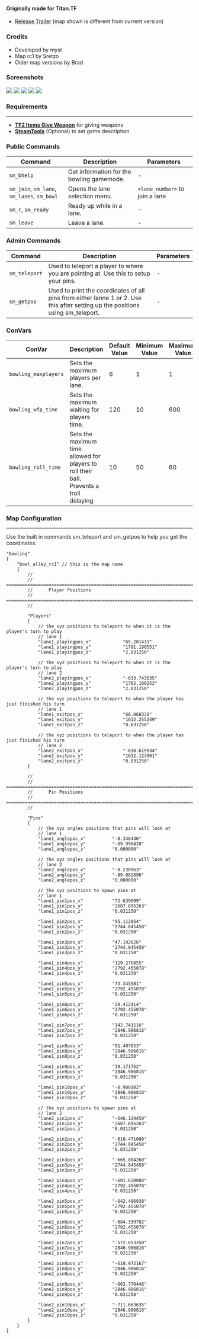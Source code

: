 #### Originally made for Titan.TF
- [Release Trailer](https://www.youtube.com/watch?v=kXK2yqUzSo4) (map shown is different from current version)

### Credits
- Developed by myst
- Map rc1 by Sretzo
- Older map versions by Brad

### Screenshots
<img src="screenshots/1.jpg">
<img src="screenshots/2.jpg">
<img src="screenshots/3.jpg">
<img src="screenshots/4.jpg">
<img src="screenshots/5.jpg">

### Requirements
---
- **[TF2 Items Give Weapon](https://forums.alliedmods.net/showthread.php?p=1337899?p=1337899)** for giving weapons
- **[SteamTools](https://builds.limetech.io/?p=steamtools)** (Optional) to set game description


### Public Commands
| Command                                     | Description                               | Parameters                             |
|---------------------------------------------|-------------------------------------------|----------------------------------------|
| `sm_bhelp`                                  | Get information for the bowling gamemode. | -                                      |
| `sm_join`, `sm_lane`, `sm_lanes`, `sm_bowl` | Opens the lane selection menu.            | `<lane_number>` to join a lane |
| `sm_r`, `sm_ready`                          | Ready up while in a lane.                 | -                                      |
| `sm_leave`                                  | Leave a lane.                             | -                                      |

### Admin Commands
| Command       | Description                                                                                                                    | Parameters |
|---------------|--------------------------------------------------------------------------------------------------------------------------------|------------|
| `sm_teleport` | Used to teleport a player to where you are pointing at. Use this to setup your pins.                                           | -          |
| `sm_getpos`   | Used to print the coordinates of all pins from either lanne 1 or 2. Use this after setting up the positions using sm_teleport. | -          |

### ConVars
| ConVar               | Description                                                                             | Default Value | Minimum Value | Maximum Value |
|----------------------|-----------------------------------------------------------------------------------------|---------------|---------------|---------------|
| `bowling_maxplayers` | Sets the maximum players per lane.                                                      | 6             | 1             | 1             |
| `bowling_wfp_time`   | Sets the maximum waiting for players time.                                              | 120           | 10            | 600           |
| `bowling_roll_time`  | Sets the maximum time allowed for players to roll their ball. Prevents a troll delaying | 10            | 50            | 60            |

### Map Configuration
---
Use the built in commands sm_teleport and sm_getpos to help you get the coordinates.

```
"Bowling"
{
	"bowl_alley_rc1" // this is the map name
	{
		//
		//  ========================================================================================================================
		//		Player Positions
		//  ========================================================================================================================
		//
		
		"Players"
		{
			// the xyz positions to teleport to when it is the player's turn to play
			// lane 1
			"lane1_playingpos_x"			"65.201431"
			"lane1_playingpos_y"			"1791.190551"
			"lane1_playingpos_z"			"2.031250"
			
			// the xyz positions to teleport to when it is the player's turn to play
			// lane 2
			"lane2_playingpos_x"			"-633.743835"
			"lane2_playingpos_y"			"1792.109252"
			"lane2_playingpos_z"			"2.031250"
			
			// the xyz positions to teleport to when the player has just finished his turn
			// lane 1
			"lane1_exitpos_x"				"66.068328"
			"lane1_exitpos_y"				"1612.255249"
			"lane1_exitpos_z"				"0.031250"
			
			// the xyz positions to teleport to when the player has just finished his turn
			// lane 2
			"lane2_exitpos_x"				"-638.619934"
			"lane2_exitpos_y"				"1612.123901"
			"lane2_exitpos_z"				"0.031250"
		}
		
		//
		//  ========================================================================================================================
		//		Pin Positions
		//  ========================================================================================================================
		//
		
		"Pins"
		{
			// the xyz angles positions that pins will look at
			// lane 1
			"lane1_anglepos_x"			"-0.346446"
			"lane1_anglepos_y"			"-89.998428"
			"lane1_anglepos_z"			"0.000000"
			
			// the xyz angles positions that pins will look at
			// lane 2
			"lane2_anglepos_x"			"-0.230963"
			"lane2_anglepos_y"			"-89.882896"
			"lane2_anglepos_z"			"0.000000"
			
			// the xyz positions to spawn pins at
			// lane 1
			"lane1_pin1pos_x"			"72.639099"
			"lane1_pin1pos_y"			"2687.895263"
			"lane1_pin1pos_z"			"0.031250"
			
			"lane1_pin2pos_x"			"95.112854"
			"lane1_pin2pos_y"			"2744.845458"
			"lane1_pin2pos_z"			"0.031250"
			
			"lane1_pin3pos_x"			"47.192626"
			"lane1_pin3pos_y"			"2744.845458"
			"lane1_pin3pos_z"			"0.031250"
			
			"lane1_pin4pos_x"			"119.276855"
			"lane1_pin4pos_y"			"2792.455078"
			"lane1_pin4pos_z"			"0.031250"
			
			"lane1_pin5pos_x"			"73.345581"
			"lane1_pin5pos_y"			"2792.455078"
			"lane1_pin5pos_z"			"0.031250"
			
			"lane1_pin6pos_x"			"28.412414"
			"lane1_pin6pos_y"			"2792.455078"
			"lane1_pin6pos_z"			"0.031250"
			
			"lane1_pin7pos_x"			"142.741516"
			"lane1_pin7pos_y"			"2846.986816"
			"lane1_pin7pos_z"			"0.031250"
			
			"lane1_pin8pos_x"			"91.407653"
			"lane1_pin8pos_y"			"2846.986816"
			"lane1_pin8pos_z"			"0.031250"
			
			"lane1_pin9pos_x"			"39.171752"
			"lane1_pin9pos_y"			"2846.986816"
			"lane1_pin9pos_z"			"0.031250"
			
			"lane1_pin10pos_x"			"-8.980102"
			"lane1_pin10pos_y"			"2846.986816"
			"lane1_pin10pos_z"			"0.031250"
			
			// the xyz positions to spawn pins at
			// lane 2
			"lane2_pin1pos_x"			"-646.124450"
			"lane2_pin1pos_y"			"2687.895263"
			"lane2_pin1pos_z"			"0.031250"
			
			"lane2_pin2pos_x"			"-610.471008"
			"lane2_pin2pos_y"			"2744.845458"
			"lane2_pin2pos_z"			"0.031250"
			
			"lane2_pin3pos_x"			"-665.804260"
			"lane2_pin3pos_y"			"2744.845458"
			"lane2_pin3pos_z"			"0.031250"
			
			"lane2_pin4pos_x"			"-601.630004"
			"lane2_pin4pos_y"			"2792.455078"
			"lane2_pin4pos_z"			"0.031250"
			
			"lane2_pin5pos_x"			"-642.486938"
			"lane2_pin5pos_y"			"2792.455078"
			"lane2_pin5pos_z"			"0.031250"
			
			"lane2_pin6pos_x"			"-684.339782"
			"lane2_pin6pos_y"			"2792.455078"
			"lane2_pin6pos_z"			"0.031250"
			
			"lane2_pin7pos_x"			"-572.653350"
			"lane2_pin7pos_y"			"2846.986816"
			"lane2_pin7pos_z"			"0.031250"
			
			"lane2_pin8pos_x"			"-618.972167"
			"lane2_pin8pos_y"			"2846.986816"
			"lane2_pin8pos_z"			"0.031250"
			
			"lane2_pin9pos_x"			"-663.770446"
			"lane2_pin9pos_y"			"2846.986816"
			"lane2_pin9pos_z"			"0.031250"
			
			"lane2_pin10pos_x"			"-711.663635"
			"lane2_pin10pos_y"			"2846.986816"
			"lane2_pin10pos_z"			"0.031250"
		}
	}
}
```
